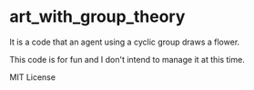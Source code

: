 # art_with_group_theory

It is a code that an agent using a cyclic group draws a flower.

This code is for fun and I don't intend to manage it at this time.


MIT License
